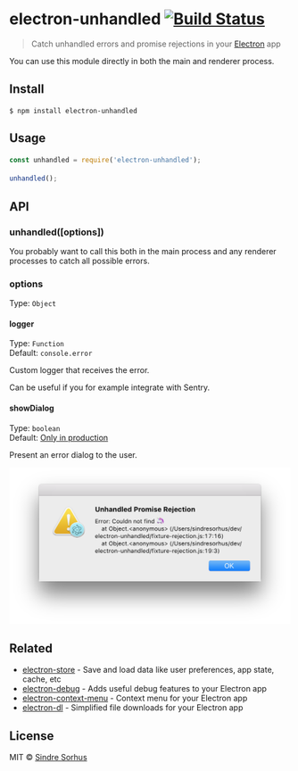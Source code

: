 # electron-unhandled [![Build Status](https://travis-ci.org/sindresorhus/electron-unhandled.svg?branch=master)](https://travis-ci.org/sindresorhus/electron-unhandled)

> Catch unhandled errors and promise rejections in your [Electron](https://electronjs.org) app

You can use this module directly in both the main and renderer process.


## Install

```
$ npm install electron-unhandled
```


## Usage

```js
const unhandled = require('electron-unhandled');

unhandled();
```


## API

### unhandled([options])

You probably want to call this both in the main process and any renderer processes to catch all possible errors.

### options

Type: `Object`

#### logger

Type: `Function`<br>
Default: `console.error`

Custom logger that receives the error.

Can be useful if you for example integrate with Sentry.

#### showDialog

Type: `boolean`<br>
Default: [Only in production](https://github.com/sindresorhus/electron-is-dev)

Present an error dialog to the user.

<img src="screenshot.png" width="532">


## Related

- [electron-store](https://github.com/sindresorhus/electron-store) - Save and load data like user preferences, app state, cache, etc
- [electron-debug](https://github.com/sindresorhus/electron-debug) - Adds useful debug features to your Electron app
- [electron-context-menu](https://github.com/sindresorhus/electron-context-menu) - Context menu for your Electron app
- [electron-dl](https://github.com/sindresorhus/electron-dl) - Simplified file downloads for your Electron app


## License

MIT © [Sindre Sorhus](https://sindresorhus.com)

